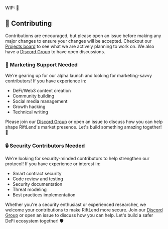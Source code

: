 WIP: 🔨

## 🤝 Contributing

Contributions are encouraged, but please open an issue before making any major changes to ensure your changes will be accepted. Checkout our [Projects board](https://github.com/RiftLend/monorepo-v1/projects?query=is%3Aopen) to see what we are actively planning to work on. We also have a [Discord Group](https://discord.gg/B4HxhA55d2) to have open discussions.

### 📢 Marketing Support Needed

We're gearing up for our alpha launch and looking for marketing-savvy contributors! If you have experience in:

- DeFi/Web3 content creation
- Community building
- Social media management
- Growth hacking
- Technical writing

Please join our [Discord Group](https://discord.gg/B4HxhA55d2) or open an issue to discuss how you can help shape RiftLend's market presence. Let's build something amazing together! 🚀

### 🔒 Security Contributors Needed

We're looking for security-minded contributors to help strengthen our protocol! If you have experience or interest in:

- Smart contract security
- Code review and testing
- Security documentation
- Threat modeling
- Best practices implementation

Whether you're a security enthusiast or experienced researcher, we welcome your contributions to make RiftLend more secure. Join our [Discord Group](https://discord.gg/B4HxhA55d2) or open an issue to discuss how you can help. Let's build a safer DeFi ecosystem together! 🛡️
